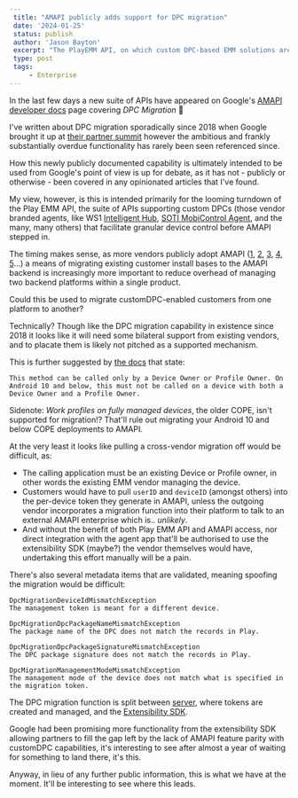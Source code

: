```yaml
---
 title: "AMAPI publicly adds support for DPC migration"
 date: '2024-01-25'
 status: publish 
 author: 'Jason Bayton' 
 excerpt: "The PlayEMM API, on which custom DPC-based EMM solutions are built, has had a looming deprecation over it for some time. This is the first such public example of both the intention to migrate devices into AMAPI, and the DPC migration solution debuted back in 2019." 
 type: post 
 tags: 
     - Enterprise 
---
```

In the last few days a new suite of APIs have appeared on Google's [AMAPI developer docs](https://developers.google.com/android/management/reference/rest/v1/enterprises.policies) page covering _DPC Migration_ 🎉

I've written about DPC migration sporadically since 2018 when Google brought it up at [their partner summit](/blog/2018/05/android-enterprise-summit-2018-highlights/#dpc-migration) however the ambitious and frankly substantially overdue functionality has rarely been seen referenced since.

How this newly publicly documented capability is ultimately intended to be used from Google's point of view is up for debate, as it has not - publicly or otherwise - been covered in any opinionated articles that I've found. 

My view, however, is this is intended primarily for the looming turndown of the Play EMM API, the suite of APIs supporting custom DPCs (those vendor branded agents, like WS1 [Intelligent Hub](https://play.google.com/store/apps/details?id=com.airwatch.androidagent), [SOTI MobiControl Agent](https://play.google.com/store/apps/details?id=net.soti.mobicontrol.androidwork), and the many, many others) that facilitate granular device control before AMAPI stepped in. 

The timing makes sense, as more vendors publicly adopt AMAPI ([1](https://www.soti.net/mc/help/v15.5/en/console/devices/managing/adding/amapi_enrollment.html), [2](https://blogs.vmware.com/euc/2023/10/vmware-workspace-one-unveils-next-evolution-of-android-device-management-with-amapi-beta.html), [3](https://docs.samsungknox.com/admin/knox-manage/quickstart-guides/android-management-api-device-enrollment-quickstart/), [4](https://www.isec7.com/2023/10/31/blackberry-uem-version-12-19-everything-you-need-to-know/), [5](https://help.ivanti.com/mi/help/en_us/cld/admin/ivanti/91/all/en-us/Android_Management_API.htm)...) a means of migrating existing customer install bases to the AMAPI backend is increasingly more important to reduce overhead of managing two backend platforms within a single product. 

Could this be used to migrate customDPC-enabled customers from one platform to another? 

Technically? Though like the DPC migration capability in existence since 2018 it looks like it will need some bilateral support from existing vendors, and to placate them is likely not pitched as a supported mechanism. 

This is further suggested by [the docs](https://developers.google.com/android/management/reference/amapi/kotlin/com/google/android/managementapi/dpcmigration/DpcMigrationClient) that state:

```
This method can be called only by a Device Owner or Profile Owner. On Android 10 and below, this must not be called on a device with both a Device Owner and a Profile Owner.
```

<div class="side-note">

Sidenote: _Work profiles on fully managed devices_, the older COPE, isn't supported for migration!? That'll rule out migrating your Android 10 and below COPE deployments to AMAPI.

</div>

At the very least it looks like pulling a cross-vendor migration off would be difficult, as:

- The calling application must be an existing Device or Profile owner, in other words the existing EMM vendor managing the device.
- Customers would have to pull `userID` and `deviceID` (amongst others) into the per-device token they generate in AMAPI, unless the outgoing vendor incorporates a migration function into their platform to talk to an external AMAPI enterprise which is.. _unlikely_. 
- And without the benefit of both Play EMM API and AMAPI access, nor direct integration with the agent app that'll be authorised to use the extensibility SDK (maybe?) the vendor themselves would have, undertaking this effort manually will be a pain.

There's also several metadata items that are validated, meaning spoofing the migration would be difficult: 

```
DpcMigrationDeviceIdMismatchException	
The management token is meant for a different device.

DpcMigrationDpcPackageNameMismatchException	
The package name of the DPC does not match the records in Play.

DpcMigrationDpcPackageSignatureMismatchException	
The DPC package signature does not match the records in Play.

DpcMigrationManagementModeMismatchException	
The management mode of the device does not match what is specified in the migration token.
```

The DPC migration function is split between [server](https://developers.google.com/android/management/reference/rest/v1/enterprises.migrationTokens), where tokens are created and managed, and the [Extensibility SDK](https://developers.google.com/android/management/reference/amapi/com/google/android/managementapi/dpcmigration/model/package-summary). 

Google had been promising more functionality from the extensibility SDK allowing partners to fill the gap left by the lack of AMAPI feature parity with customDPC capabilities, it's interesting to see after almost a year of waiting for something to land there, it's this.

Anyway, in lieu of any further public information, this is what we have at the moment. It'll be interesting to see where this leads.